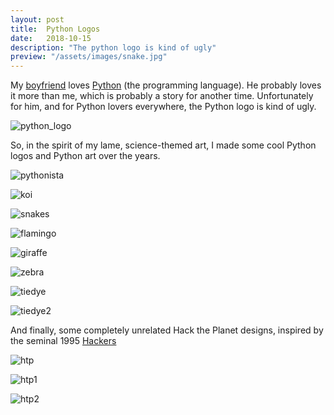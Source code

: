 ```yaml
---
layout: post
title:  Python Logos 
date:   2018-10-15
description: "The python logo is kind of ugly"
preview: "/assets/images/snake.jpg"
---
```


My [boyfriend](aryaboudaie.com) loves [Python](https://www.python.org/) (the programming language). He probably loves it more than me, which is probably a story for another time. Unfortunately for him, and for Python lovers everywhere, the Python logo is kind of ugly. 

![python_logo](/assets/images/python-logo-master-v3-TM.png)

So, in the spirit of my lame, science-themed art, I made some cool Python logos and Python art over the years. 

![pythonista](/assets/images/python3.png)

![koi](/assets/images/koi.jpg)

![snakes](/assets/images/snake.jpg)

![flamingo](/assets/images/flamingo.jpg)

![giraffe](/assets/images/giraffe.jpg)

![zebra](/assets/images/zebra.jpg)

![tiedye](/assets/images/tiedye.jpg)

![tiedye2](/assets/images/tiedye2.jpg)

And finally, some completely unrelated Hack the Planet designs, inspired by the seminal 1995 [Hackers](https://www.imdb.com/title/tt0113243/)

![htp](/assets/images/draft5.png)

![htp1](/assets/images/draft6.png)

![htp2](/assets/images/draft4.png)



